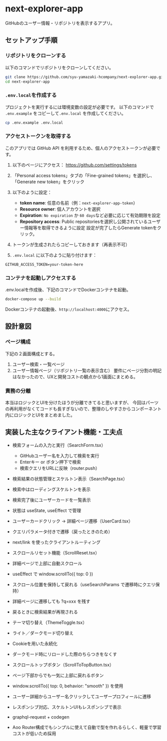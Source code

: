 # next-explorer-app

GitHubのユーザー情報・リポジトリを表示するアプリ。

## セットアップ手順

### リポジトリをクローンする
以下のコマンドでリポジトリをクローンしてください。
```bash
git clone https://github.com/syu-yamazaki-hcompany/next-explorer-app.git
cd next-explorer-app
```

### `.env.local`を作成する
プロジェクトを実行するには環境変数の設定が必要です。
以下のコマンドで `.env.example` をコピーして`.env.local` を作成してください。
```bash
cp .env.example .env.local
```

### アクセストークンを取得する
このアプリでは GitHub API を利用するため、個人のアクセストークンが必要です。

1. 以下のページにアクセス：
   https://github.com/settings/tokens

2. 「Personal access tokens」タブの「Fine-grained tokens」を選択し、「Generate new token」をクリック

3. 以下のように設定：
   - **token name**: 任意の名前（例：`next-explorer-app-token`）
   - **Resource owner**: 個人アカウントを選択
   - **Expiration**: `No expiration` か `60 days`など必要に応じて有効期限を設定
   - **Repository access**: Public repositoriesを選択し公開されているユーザー情報等を取得できるように設定
   設定が完了したらGenerate tokenをクリック。

4. トークンが生成されたらコピーしておきます（再表示不可）

5. `.env.local` に以下のように貼り付けます：

```env
GITHUB_ACCESS_TOKEN=your-token-here
```

### コンテナを起動しアクセスする
.env.localを作成後、下記のコマンドでDockerコンテナを起動。
```bash
docker-compose up --build
```

Dockerコンテナの起動後、`http://localhost:4000`にアクセス。

## 設計意図
### ページ構成
下記の２画面構成とする。
1. ユーザー検索・一覧ページ
2. ユーザー情報ページ（リポジトリ一覧の表示含む）
要件にページ分割の明記はなかったので、UXと開発コストの観点から1画面にまとめる。

### 責務の分離
本当はロジックとUIを分けたほうが分離できてると思いますが、
今回はパーツの再利用がなくてコードも長すぎないので、整理のしやすさからコンポーネント内にロジックとUIをまとめました。

## 実装した主なクライアント機能・工夫点
- 検索フォームの入力と実行（SearchForm.tsx）
   - GitHubユーザー名を入力して検索を実行
   - Enterキー or ボタン押下で検索
   - 検索クエリをURLに反映（router.push）

- 検索結果の状態管理とスケルトン表示（SearchPage.tsx）
 - 検索中はローディングスケルトンを表示
 - 検索完了後にユーザーカードを一覧表示
 - 状態は useState, useEffect で管理

- ユーザーカードクリック → 詳細ページ遷移（UserCard.tsx）
 - クエリパラメータ付きで遷移（戻ったときのため）
 - next/link を使ったクライアントルーティング

- スクロールリセット機能（ScrollReset.tsx）
 - 詳細ページで上部に自動スクロール
 - useEffect で window.scrollTo({ top: 0 })

- スクロール位置を保持して戻れる（useSearchParams で遷移時にクエリ保持）
 - 詳細ページに遷移しても ?q=xxx を残す
 - 戻るときに検索結果が再現される

- テーマ切り替え（ThemeToggle.tsx）
 - ライト／ダークモード切り替え
 - Cookieを用いた永続化
 - ダークモード時にリロードした際のちらつきをなくす


- スクロールトップボタン（ScrollToTopButton.tsx）
 - ページ下部からでも一気に上部に戻れるボタン
 - window.scrollTo({ top: 0, behavior: "smooth" }) を使用

- ユーザー詳細からユーザー名クリックしてユーザープロフィールに遷移
- レスポンシブ対応、スケルトンUIもレスポンシブで表示
- graphql-request + codegen
 - Aoo Router構成でもシンプルに使えて自動で型を作れるらしく、軽量で学習コストが低いため採用